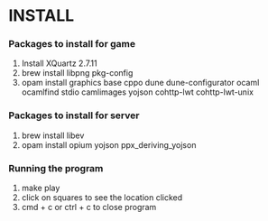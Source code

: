 # INSTALL

### Packages to install for game
1. Install XQuartz 2.7.11
2. brew install libpng pkg-config
4. opam install graphics base cppo dune dune-configurator ocaml ocamlfind stdio camlimages yojson cohttp-lwt cohttp-lwt-unix

### Packages to install for server
1. brew install libev
2. opam install opium yojson ppx_deriving_yojson

### Running the program
1. make play
2. click on squares to see the location clicked
3. cmd + c or ctrl + c to close program
